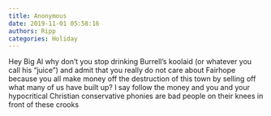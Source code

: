 ```yaml
---
title: Anonymous
date: 2019-11-01 05:58:16
authors: Ripp
categories: Holiday
---
```


 Hey Big Al why don’t you stop drinking Burrell’s koolaid (or whatever you call his “juice”) and admit that you really do not care about Fairhope because you all make money off the destruction of this town by selling off what many of us have built up?
I say follow the money and you and your hypocritical Christian conservative phonies are bad people on their knees in front of these crooks